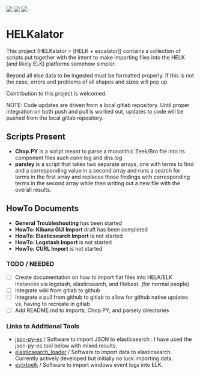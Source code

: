 [![](https://img.shields.io/badge/Chop.PY-released-green)](https://github.com/torrycrass/HELKalator/tree/master/chop.py/)
[![](https://img.shields.io/badge/parsely-released-green)](https://github.com/torrycrass/HELKalator/tree/master/parsely)
[![](https://img.shields.io/badge/license-NMP-lightgrey)](http://www.torrycrass.com/nmp-license-v1-0/)


# HELKalator

This project (HELKalator = [HELK + escalator]) contains a collection of scripts put together with the intent to make importing files into the HELK (and likely ELK) platforms somehow simpler.

Beyond all else data to be ingested must be formatted properly. If this is not the case, errors and problems of all shapes and sizes will pop up.

Contribution to this project is welcomed.  

NOTE: Code updates are driven from a local gitlab repository. Until proper integration on both push and pull is worked out, updates to code will be pushed from the local gitlab repository.  

## Scripts Present
- **Chop.PY** is a script meant to parse a monolithic Zeek/Bro file into its component files such conn.log and dns.log
- **parsley** is a script that takes two separate arrays, one with terms to find and a corresponding value in a second array and runs a search for terms in the first array and replaces those findings with corresponding terms in the second array while then writing out a new file with the overall results.

## HowTo Documents
- **General Troubleshooting** has been started
- **HowTo: Kibana GUI Import** draft has been completed
- **HowTo: Elasticsearch Import** is not started
- **HowTo: Logstash Import** is not started
- **HowTo: CURL Import** is not started

### TODO / NEEDED

* [ ]  Create documentation on how to import flat files into HELK/ELK instances via logstash, elasticsearch, and filebeat. (for normal people)
* [ ]  Integrate wiki from gitlab to github
* [ ]  Integrate a pull from github to gitlab to allow for github native updates vs. having to recreate in gitlab
* [ ]  Add README.md to imports, Chop.PY, and parsely directories

### Links to Additional Tools

*  [json-py-es](https://github.com/xros/jsonpyes) / Software to import JSON to elasticsearch : I have used the json-py-es tool below with mixed results.  
*  [elasticsearch_loader](https://github.com/Moshe/elasticsearch_loader) / Software to import data to elasticsearch. Currently actively developed but initially no luck importing data.
*  [evtxtoelk](https://github.com/dgunter/evtxtoelk) / Software to import windows event logs into ELK.
